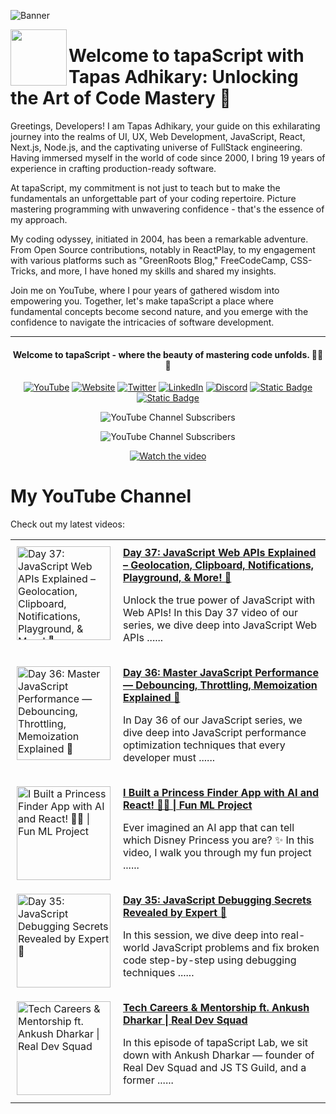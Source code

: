 ![Banner](https://github.com/tapascript/.github/assets/95961359/e788f8a1-7718-45e9-89e3-1f23515e8dd8)

[<img align="left" height="90" src="https://avatars.githubusercontent.com/u/145749994?s=200&v=4">](https://avatars.githubusercontent.com/u/145749994?s=200&v=4)

# Welcome to tapaScript with Tapas Adhikary: Unlocking the Art of Code Mastery 🚀

Greetings, Developers! I am Tapas Adhikary, your guide on this exhilarating journey into the realms of UI, UX, Web Development, JavaScript, React, Next.js, Node.js, and the captivating universe of FullStack engineering. Having immersed myself in the world of code since 2000, I bring 19 years of experience in crafting production-ready software.

At tapaScript, my commitment is not just to teach but to make the fundamentals an unforgettable part of your coding repertoire. Picture mastering programming with unwavering confidence - that's the essence of my approach.

My coding odyssey, initiated in 2004, has been a remarkable adventure. From Open Source contributions, notably in ReactPlay, to my engagement with various platforms such as "GreenRoots Blog," FreeCodeCamp, CSS-Tricks, and more, I have honed my skills and shared my insights.

Join me on YouTube, where I pour years of gathered wisdom into empowering you. Together, let's make tapaScript a place where fundamental concepts become second nature, and you emerge with the confidence to navigate the intricacies of software development.

<hr/>
<div align=center>
  <h4> Welcome to tapaScript - where the beauty of mastering code unfolds. 👨‍💻✨</h4>
 
  
  [![YouTube](https://img.shields.io/badge/YouTube-FF0000?logo=YouTube&logoColor=white)](https://www.youtube.com/@tapasadhikary)
  [![Website](https://img.shields.io/badge/Website-72e3ed)](https://www.tapascript.io/)
  [![Twitter](https://img.shields.io/badge/Twitter-1DA1F2?logo=Twitter&logoColor=white)](https://twitter.com/tapasadhikary)
  [![LinkedIn](https://img.shields.io/badge/LinkedIn-0077B5?logo=LinkedIn&logoColor=white)](https://www.linkedin.com/in/tapasadhikary/)
  [![Discord](https://img.shields.io/badge/Discord-4e5152?logo=Discord&logoColor=white)](https://discord.com/invite/YzUe4DbNAz)
  [![Static Badge](https://img.shields.io/badge/Facebook-288dc7?logo=Facebook&color=288dc7)](https://www.facebook.com/tapascript)
  [![Static Badge](https://img.shields.io/badge/Channel-fff?logo=Whatsapp)](https://whatsapp.com/channel/0029VaD6TMXICVfrYVJsO21M)

![YouTube Channel Subscribers](https://img.shields.io/youtube/channel/subscribers/UCaYr5yxgOyk599Mnb3TGh-g?label=tapaScript)

![YouTube Channel Subscribers](https://img.shields.io/youtube/channel/subscribers/UCKaF0yTK_-SIAgOzgjdsOXw?label=tapaScript%20Bangla)

[![Watch the video](https://img.youtube.com/vi/90BgcWNRFMk/0.jpg)](https://www.youtube.com/watch?v=90BgcWNRFMk)

</div>

# My YouTube Channel

Check out my latest videos:

<!-- latest-videos -->
<table border="0">
  
  <tr>
    <td style="padding: 10px; vertical-align: top;">
      <a href="https://www.youtube.com/watch?v=Ffpd8RkEXlY" target="_blank">
        <img width="150" src="https://img.youtube.com/vi/Ffpd8RkEXlY/mqdefault.jpg" alt="Day 37: JavaScript Web APIs Explained – Geolocation, Clipboard, Notifications, Playground, &amp; More! 🤩">
      </a>
    </td>
    <td style="padding: 10px; vertical-align: top;">
      <a href="https://www.youtube.com/watch?v=Ffpd8RkEXlY" target="_blank">
        <strong>Day 37: JavaScript Web APIs Explained – Geolocation, Clipboard, Notifications, Playground, &amp; More! 🤩</strong>
      </a>
      <br/>
      <p>Unlock the true power of JavaScript with Web APIs! In this Day 37 video of our series, we dive deep into JavaScript Web APIs ......</p>
    </td>
  </tr>
  
  <tr>
    <td style="padding: 10px; vertical-align: top;">
      <a href="https://www.youtube.com/watch?v=RnQPMARiq18" target="_blank">
        <img width="150" src="https://img.youtube.com/vi/RnQPMARiq18/mqdefault.jpg" alt="Day 36: Master JavaScript Performance — Debouncing, Throttling, Memoization Explained 🤩">
      </a>
    </td>
    <td style="padding: 10px; vertical-align: top;">
      <a href="https://www.youtube.com/watch?v=RnQPMARiq18" target="_blank">
        <strong>Day 36: Master JavaScript Performance — Debouncing, Throttling, Memoization Explained 🤩</strong>
      </a>
      <br/>
      <p>In Day 36 of our JavaScript series, we dive deep into JavaScript performance optimization techniques that every developer must ......</p>
    </td>
  </tr>
  
  <tr>
    <td style="padding: 10px; vertical-align: top;">
      <a href="https://www.youtube.com/watch?v=sA7aQxk3JTk" target="_blank">
        <img width="150" src="https://img.youtube.com/vi/sA7aQxk3JTk/mqdefault.jpg" alt="I Built a Princess Finder App with AI and React! 🤖👑 | Fun ML Project">
      </a>
    </td>
    <td style="padding: 10px; vertical-align: top;">
      <a href="https://www.youtube.com/watch?v=sA7aQxk3JTk" target="_blank">
        <strong>I Built a Princess Finder App with AI and React! 🤖👑 | Fun ML Project</strong>
      </a>
      <br/>
      <p>Ever imagined an AI app that can tell which Disney Princess you are? ✨ In this video, I walk you through my fun project ......</p>
    </td>
  </tr>
  
  <tr>
    <td style="padding: 10px; vertical-align: top;">
      <a href="https://www.youtube.com/watch?v=wjM89QIL5As" target="_blank">
        <img width="150" src="https://img.youtube.com/vi/wjM89QIL5As/mqdefault.jpg" alt="Day 35: JavaScript Debugging Secrets Revealed by Expert 🤩">
      </a>
    </td>
    <td style="padding: 10px; vertical-align: top;">
      <a href="https://www.youtube.com/watch?v=wjM89QIL5As" target="_blank">
        <strong>Day 35: JavaScript Debugging Secrets Revealed by Expert 🤩</strong>
      </a>
      <br/>
      <p>In this session, we dive deep into real-world JavaScript problems and fix broken code step-by-step using debugging techniques ......</p>
    </td>
  </tr>
  
  <tr>
    <td style="padding: 10px; vertical-align: top;">
      <a href="https://www.youtube.com/watch?v=gbKj765gEko" target="_blank">
        <img width="150" src="https://img.youtube.com/vi/gbKj765gEko/mqdefault.jpg" alt="Tech Careers &amp; Mentorship ft. Ankush Dharkar | Real Dev Squad">
      </a>
    </td>
    <td style="padding: 10px; vertical-align: top;">
      <a href="https://www.youtube.com/watch?v=gbKj765gEko" target="_blank">
        <strong>Tech Careers &amp; Mentorship ft. Ankush Dharkar | Real Dev Squad</strong>
      </a>
      <br/>
      <p>In this episode of tapaScript Lab, we sit down with Ankush Dharkar — founder of Real Dev Squad and JS TS Guild, and a former ......</p>
    </td>
  </tr>
  
</table>
<!-- latest-videos-end -->

